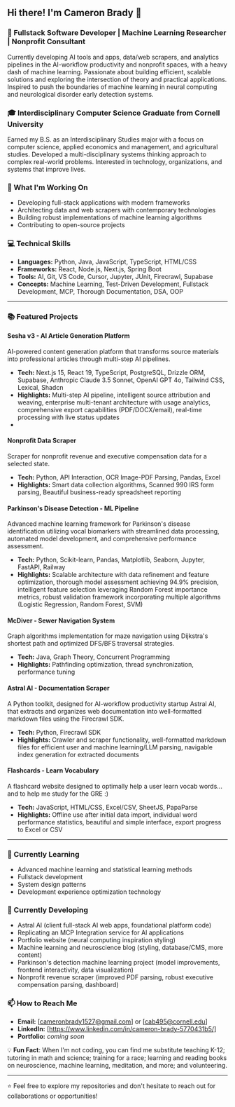 ## Hi there! I'm Cameron Brady 👋

### 🧠 Fullstack Software Developer | Machine Learning Researcher | Nonprofit Consultant
Currently developing AI tools and apps, data/web scrapers, and analytics pipelines in the AI-workflow productivity and nonprofit spaces, with a heavy dash of machine learning. Passionate about building efficient, scalable solutions and exploring the intersection of theory and practical applications. Inspired to push the boundaries of machine learning in neural computing and neurological disorder early detection systems.

### 🎓 Interdisciplinary Computer Science Graduate from Cornell University
Earned my B.S. as an Interdisciplinary Studies major with a focus on computer science, applied economics and management, and agricultural studies. Developed a multi-disciplinary systems thinking approach to complex real-world problems. Interested in technology, organizations, and systems that improve lives.

### 🚀 What I'm Working On
- Developing full-stack applications with modern frameworks
- Architecting data and web scrapers with contemporary technologies
- Building robust implementations of machine learning algorithms
- Contributing to open-source projects

### 💻 Technical Skills
- **Languages:** Python, Java, JavaScript, TypeScript, HTML/CSS
- **Frameworks:** React, Node.js, Next.js, Spring Boot
- **Tools:** AI, Git, VS Code, Cursor, Jupyter, JUnit, Firecrawl, Supabase
- **Concepts:** Machine Learning, Test-Driven Development, Fullstack Development, MCP, Thorough Documentation, DSA, OOP

---

### 📚 Featured Projects
#### Sesha v3 - AI Article Generation Platform
AI-powered content generation platform that transforms source materials into professional articles through multi-step AI pipelines.
- **Tech:** Next.js 15, React 19, TypeScript, PostgreSQL, Drizzle ORM, Supabase, Anthropic Claude 3.5 Sonnet, OpenAI GPT 4o, Tailwind CSS, Lexical, Shadcn
- **Highlights:** Multi-step AI pipeline, intelligent source attribution and weaving, enterprise multi-tenant architecture with usage analytics, comprehensive export capabilities (PDF/DOCX/email), real-time processing with live status updates
- 
#### Nonprofit Data Scraper
Scraper for nonprofit revenue and executive compensation data for a selected state.
- **Tech:** Python, API Interaction, OCR Image-PDF Parsing, Pandas, Excel
- **Highlights:** Smart data collection algorithms, Scanned 990 IRS form parsing, Beautiful business-ready spreadsheet reporting

#### Parkinson's Disease Detection - ML Pipeline
Advanced machine learning framework for Parkinson's disease identification utilizing vocal biomarkers with streamlined data processing, automated model development, and comprehensive performance assessment.
- **Tech:** Python, Scikit-learn, Pandas, Matplotlib, Seaborn, Jupyter, FastAPI, Railway
- **Highlights:** Scalable architecture with data refinement and feature optimization, thorough model assessment achieving 94.9% precision, intelligent feature selection leveraging Random Forest importance metrics, robust validation framework incorporating multiple algorithms (Logistic Regression, Random Forest, SVM)

#### McDiver - Sewer Navigation System
Graph algorithms implementation for maze navigation using Dijkstra's shortest path and optimized DFS/BFS traversal strategies.
- **Tech:** Java, Graph Theory, Concurrent Programming
- **Highlights:** Pathfinding optimization, thread synchronization, performance tuning

#### Astral AI - Documentation Scraper
A Python toolkit, designed for AI-workflow productivity startup Astral AI, that extracts and organizes web documentation into well-formatted markdown files using the Firecrawl SDK.
- **Tech:** Python, Firecrawl SDK
- **Highlights:** Crawler and scraper functionality, well-formatted markdown files for efficient user and machine learning/LLM parsing, navigable index generation for extracted documents

#### Flashcards - Learn Vocabulary
A flashcard website designed to optimally help a user learn vocab words... and to help me study for the GRE :)
- **Tech:** JavaScript, HTML/CSS, Excel/CSV, SheetJS, PapaParse
- **Highlights:** Offline use after initial data import, individual word performance statistics, beautiful and simple interface, export progress to Excel or CSV

---

### 🌱 Currently Learning
- Advanced machine learning and statistical learning methods
- Fullstack development
- System design patterns
- Development experience optimization technology

### 📝 Currently Developing
- Astral AI (client full-stack AI web apps, foundational platform code)
- Replicating an MCP Integration service for AI applications
- Portfolio website (neural computing inspiration styling)
- Machine learning and neuroscience blog (styling, database/CMS, more content)
- Parkinson's detection machine learning project (model improvements, frontend interactivity, data visualization)
- Nonprofit revenue scraper (improved PDF parsing, robust executive compensation parsing, dashboard)

### 📫 How to Reach Me
- **Email:** [cameronbrady1527@gmail.com] or [cab495@cornell.edu]
- **LinkedIn:** [https://www.linkedin.com/in/cameron-brady-5770431b5/]
- **Portfolio:** *coming soon*

💡 **Fun Fact**:
When I'm not coding, you can find me substitute teaching K-12; tutoring in math and science; training for a race; learning and reading books on neuroscience, machine learning, meditation, and more; and volunteering.

---

⭐️ Feel free to explore my repositories and don't hesitate to reach out for collaborations or opportunities!
